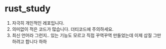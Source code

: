 # rust_study
1. 자극히 개인적인 레포입니다.
2. 의미없이 적은 코드가 많습니다. 더티코드에 주의하세요.
3. 최신 언어라 그런지.. 있는 기능도 모르고 직접 꾸역꾸역 만들었는데 이제 삽질 그만하려고 합니다 하하